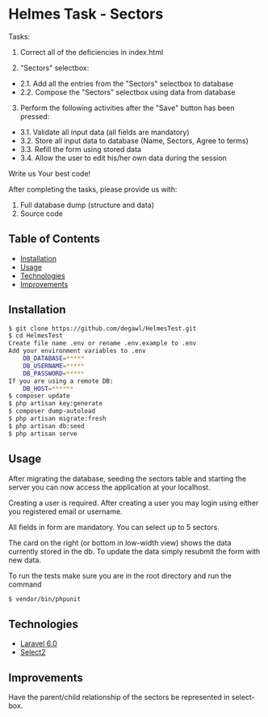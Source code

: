 # Helmes Task - Sectors

Tasks:
1. Correct all of the deficiencies in index.html

2. "Sectors" selectbox:
- 2.1. Add all the entries from the "Sectors" selectbox to database
- 2.2. Compose the "Sectors" selectbox using data from database

3. Perform the following activities after the "Save" button has been pressed: 
- 3.1. Validate all input data (all fields are mandatory)
- 3.2. Store all input data to database (Name, Sectors, Agree to terms)
- 3.3. Refill the form using stored data 
- 3.4. Allow the user to edit his/her own data during the session

Write us Your best code! 

After completing the tasks, please provide us with:
1. Full database dump (structure and data)
2. Source code

## Table of Contents

- [Installation](#installation)
- [Usage](#usage)
- [Technologies](#technologies)
- [Improvements](#improvements)

## Installation

```sh
$ git clone https://github.com/degawl/HelmesTest.git
$ cd HelmesTest
Create file name .env or rename .env.example to .env
Add your environment variables to .env
    DB_DATABASE=*****
    DB_USERNAME=*****
    DB_PASSWORD=*****
If you are using a remote DB:
    DB_HOST=******
$ composer update
$ php artisan key:generate
$ composer dump-autoload
$ php artisan migrate:fresh
$ php artisan db:seed
$ php artisan serve
```

## Usage

After migrating the database, seeding the sectors table and starting the server you can now access the application at your localhost.

Creating a user is required.
After creating a user you may login using either you registered email or username.

All fields in form are mandatory.
You can select up to 5 sectors.

The card on the right (or bottom in low-width view) shows the data currently stored in the db.
To update the data simply resubmit the form with new data.

To run the tests make sure you are in the root directory and run the command
```sh
$ vendor/bin/phpunit
```
## Technologies

- [Laravel 6.0](https://laravel.com/)
- [Select2](https://github.com/ttskch/select2-bootstrap4-theme)

## Improvements

Have the parent/child relationship of the sectors be represented in select-box.


